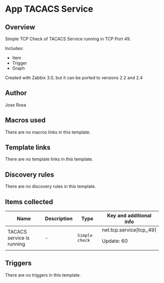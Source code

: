 # App TACACS Service

## Overview

Simple TCP Check of TACACS Service running in TCP Port 49.


Includes:


* Item
* Trigger
* Graph


Created with Zabbix 3.0, but it can be ported to versions 2.2 and 2.4



## Author

Jose Rosa

## Macros used

There are no macros links in this template.

## Template links

There are no template links in this template.

## Discovery rules

There are no discovery rules in this template.

## Items collected

|Name|Description|Type|Key and additional info|
|----|-----------|----|----|
|TACACS service is running|<p>-</p>|`Simple check`|net.tcp.service[tcp,,49]<p>Update: 60</p>|
## Triggers

There are no triggers in this template.

